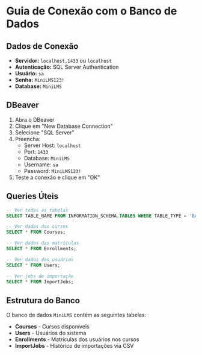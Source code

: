 # Guia de Conexão com o Banco de Dados

## Dados de Conexão

- **Servidor:** `localhost,1433` ou `localhost`
- **Autenticação:** SQL Server Authentication
- **Usuário:** `sa`
- **Senha:** `MiniLMS123!`
- **Database:** `MiniLMS`

## DBeaver

1. Abra o DBeaver
2. Clique em "New Database Connection"
3. Selecione "SQL Server"
4. Preencha:
   - Server Host: `localhost`
   - Port: `1433`
   - Database: `MiniLMS`
   - Username: `sa`
   - Password: `MiniLMS123!`
5. Teste a conexão e clique em "OK"

## Queries Úteis

```sql
-- Ver todas as tabelas
SELECT TABLE_NAME FROM INFORMATION_SCHEMA.TABLES WHERE TABLE_TYPE = 'BASE TABLE';

-- Ver dados dos cursos
SELECT * FROM Courses;

-- Ver dados das matrículas
SELECT * FROM Enrollments;

-- Ver dados dos usuários
SELECT * FROM Users;

-- Ver jobs de importação
SELECT * FROM ImportJobs;
```

## Estrutura do Banco

O banco de dados `MiniLMS` contém as seguintes tabelas:

- **Courses** - Cursos disponíveis
- **Users** - Usuários do sistema
- **Enrollments** - Matrículas dos usuários nos cursos
- **ImportJobs** - Histórico de importações via CSV
